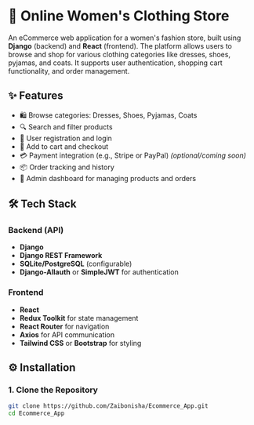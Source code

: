 # 👗 Online Women's Clothing Store

An eCommerce web application for a women's fashion store, built using **Django** (backend) and **React** (frontend). The platform allows users to browse and shop for various clothing categories like dresses, shoes, pyjamas, and coats. It supports user authentication, shopping cart functionality, and order management.

## ✨ Features

- 🛍️ Browse categories: Dresses, Shoes, Pyjamas, Coats
- 🔍 Search and filter products
- 👤 User registration and login
- 🛒 Add to cart and checkout
- 💳 Payment integration (e.g., Stripe or PayPal) *(optional/coming soon)*
- 📦 Order tracking and history
- 🧾 Admin dashboard for managing products and orders

## 🛠️ Tech Stack

### Backend (API)
- **Django**
- **Django REST Framework**
- **SQLite/PostgreSQL** (configurable)
- **Django-Allauth** or **SimpleJWT** for authentication

### Frontend
- **React**
- **Redux Toolkit** for state management
- **React Router** for navigation
- **Axios** for API communication
- **Tailwind CSS** or **Bootstrap** for styling

## ⚙️ Installation

### 1. Clone the Repository

```bash
git clone https://github.com/Zaibonisha/Ecommerce_App.git
cd Ecommerce_App
